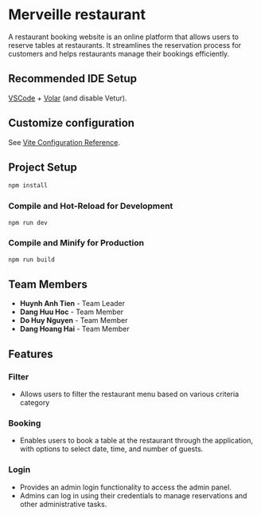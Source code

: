 # Merveille restaurant

A restaurant booking website is an online platform that allows users to reserve tables at restaurants. It streamlines the reservation process for customers and helps restaurants manage their bookings efficiently.

## Recommended IDE Setup

[VSCode](https://code.visualstudio.com/) + [Volar](https://marketplace.visualstudio.com/items?itemName=Vue.volar) (and disable Vetur).

## Customize configuration

See [Vite Configuration Reference](https://vite.dev/config/).

## Project Setup

```sh
npm install
```

### Compile and Hot-Reload for Development

```sh
npm run dev
```

### Compile and Minify for Production

```sh
npm run build
```

## Team Members

- **Huynh Anh Tien** - Team Leader
- **Dang Huu Hoc** - Team Member
- **Do Huy Nguyen** - Team Member
- **Dang Hoang Hai** - Team Member

## Features

### Filter
- Allows users to filter the restaurant menu based on various criteria category

### Booking
- Enables users to book a table at the restaurant through the application, with options to select date, time, and number of guests.

### Login
- Provides an admin login functionality to access the admin panel.
- Admins can log in using their credentials to manage reservations and other administrative tasks.
